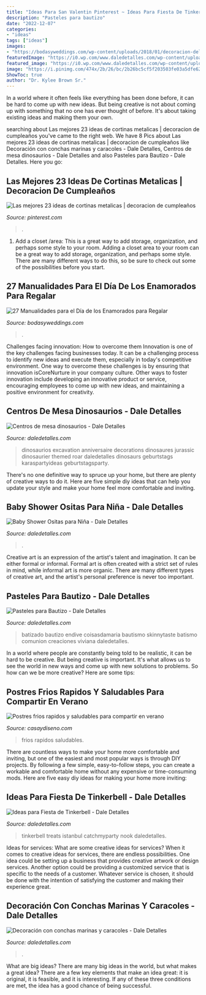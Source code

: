 ```yaml
---
title: "Ideas Para San Valentin Pinterest ~ Ideas Para Fiesta De Tinkerbell"
description: "Pasteles para bautizo"
date: "2022-12-07"
categories:
- "ideas"
tags: ["ideas"]
images:
- "https://bodasyweddings.com/wp-content/uploads/2018/01/decoracion-del-cuarto.jpg"
featuredImage: "https://i0.wp.com/www.daledetalles.com/wp-content/uploads/2016/06/pastel-para-bautizo20.jpg"
featured_image: "https://i0.wp.com/www.daledetalles.com/wp-content/uploads/2015/06/fiesta-tinkerbell9.jpg"
image: "https://i.pinimg.com/474x/2b/26/bc/2b26bc5cf5f203503fe03a5dfe621987--js-prom-s-prom.jpg"
ShowToc: true
author: "Dr. Kylee Brown Sr."
---
```



In a world where it often feels like everything has been done before, it can be hard to come up with new ideas. But being creative is not about coming up with something that no one has ever thought of before. It's about taking existing ideas and making them your own.

	

		
searching about Las mejores 23 ideas de cortinas metalicas | decoracion de cumpleaños you've came to the right web. We have 8 Pics about Las mejores 23 ideas de cortinas metalicas | decoracion de cumpleaños like Decoración con conchas marinas y caracoles - Dale Detalles, Centros de mesa dinosaurios - Dale Detalles and also Pasteles para Bautizo - Dale Detalles. Here you go:
		
    
## Las Mejores 23 Ideas De Cortinas Metalicas | Decoracion De Cumpleaños

<img loading=lazy src="https://i.pinimg.com/474x/2b/26/bc/2b26bc5cf5f203503fe03a5dfe621987--js-prom-s-prom.jpg" onerror="this.onerror=null;this.src='https://tse3.mm.bing.net/th?id=OIP.2qAaC5dX_-Nk0ttxgQ8X6AAAAA&amp;pid=15.1';" alt="Las mejores 23 ideas de cortinas metalicas | decoracion de cumpleaños">

_Source: pinterest.com_

>. 

	

1. Add a closet /area: This is a great way to add storage, organization, and perhaps some style to your room.
Adding a closet area to your room can be a great way to add storage, organization, and perhaps some style. There are many different ways to do this, so be sure to check out some of the possibilities before you start.

    
## 27 Manualidades Para El Día De Los Enamorados Para Regalar

<img loading=lazy src="https://bodasyweddings.com/wp-content/uploads/2018/01/decoracion-del-cuarto.jpg" onerror="this.onerror=null;this.src='https://tse1.mm.bing.net/th?id=OIP.rCfSy9E2CgCalXlkptrB6gAAAA&amp;pid=15.1';" alt="27 Manualidades para el Día de los Enamorados para Regalar">

_Source: bodasyweddings.com_

>. 

	

Challenges facing innovation: How to overcome them
Innovation is one of the key challenges facing businesses today. It can be a challenging process to identify new ideas and execute them, especially in today's competitive environment. One way to overcome these challenges is by ensuring that innovation isCoreNurture in your company culture. Other ways to foster innovation include developing an innovative product or service, encouraging employees to come up with new ideas, and maintaining a positive environment for creativity.

    
## Centros De Mesa Dinosaurios - Dale Detalles

<img loading=lazy src="https://i2.wp.com/www.daledetalles.com/wp-content/uploads/2016/03/centro-de-mesa-dinosaurios7.jpg" onerror="this.onerror=null;this.src='https://tse4.mm.bing.net/th?id=OIP.xFZKAVp4Yf6VenwHR_cjYQHaLG&amp;pid=15.1';" alt="Centros de mesa dinosaurios - Dale Detalles">

_Source: daledetalles.com_

>dinosaurios excavation anniversaire decorations dinosaures jurassic dinosaurier themed roar daledetalles dinosaurs geburtstags karaspartyideas geburtstagsparty. 

	

There's no one definitive way to spruce up your home, but there are plenty of creative ways to do it. Here are five simple diy ideas that can help you update your style and make your home feel more comfortable and inviting.

    
## Baby Shower Ositas Para Niña - Dale Detalles

<img loading=lazy src="https://i0.wp.com/www.daledetalles.com/wp-content/uploads/2016/02/osito19.jpg" onerror="this.onerror=null;this.src='https://tse4.mm.bing.net/th?id=OIP.aAbyHJADKaN0GOlXLO4hKgHaLH&amp;pid=15.1';" alt="Baby Shower Ositas para Niña - Dale Detalles">

_Source: daledetalles.com_

>. 

	

Creative art is an expression of the artist's talent and imagination. It can be either formal or informal. Formal art is often created with a strict set of rules in mind, while informal art is more organic. There are many different types of creative art, and the artist's personal preference is never too important.

    
## Pasteles Para Bautizo - Dale Detalles

<img loading=lazy src="https://i0.wp.com/www.daledetalles.com/wp-content/uploads/2016/06/pastel-para-bautizo20.jpg" onerror="this.onerror=null;this.src='https://tse3.mm.bing.net/th?id=OIP.unfMCLmisHBV6i2RSW4IiwHaG_&amp;pid=15.1';" alt="Pasteles para Bautizo - Dale Detalles">

_Source: daledetalles.com_

>batizado bautizo endive coisasdamaria bautismo skinnytaste batismo comunion creaciones viviana daledetalles. 

	

In a world where people are constantly being told to be realistic, it can be hard to be creative. But being creative is important. It's what allows us to see the world in new ways and come up with new solutions to problems. So how can we be more creative? Here are some tips:

    
## Postres Frios Rapidos Y Saludables Para Compartir En Verano

<img loading=lazy src="https://casaydiseno.com/wp-content/uploads/2019/07/postres-frios-rapidos-imagen.jpg" onerror="this.onerror=null;this.src='https://tse4.mm.bing.net/th?id=OIP.84XQv43dbn_gz1hQt3Y0vAHaHa&amp;pid=15.1';" alt="Postres frios rapidos y saludables para compartir en verano">

_Source: casaydiseno.com_

>frios rapidos saludables. 

	

There are countless ways to make your home more comfortable and inviting, but one of the easiest and most popular ways is through DIY projects. By following a few simple, easy-to-follow steps, you can create a workable and comfortable home without any expensive or time-consuming mods. Here are five easy diy ideas for making your home more inviting: 

    
## Ideas Para Fiesta De Tinkerbell - Dale Detalles

<img loading=lazy src="https://i0.wp.com/www.daledetalles.com/wp-content/uploads/2015/06/fiesta-tinkerbell9.jpg" onerror="this.onerror=null;this.src='https://tse3.mm.bing.net/th?id=OIP.pCPhQDCOZUmzSNa0Rj0S8AHaJ4&amp;pid=15.1';" alt="Ideas para Fiesta de Tinkerbell - Dale Detalles">

_Source: daledetalles.com_

>tinkerbell treats istanbul catchmyparty nook daledetalles. 

	

Ideas for services: What are some creative ideas for services?
When it comes to creative ideas for services, there are endless possibilities. One idea could be setting up a business that provides creative artwork or design services. Another option could be providing a customized service that is specific to the needs of a customer. Whatever service is chosen, it should be done with the intention of satisfying the customer and making their experience great.

    
## Decoración Con Conchas Marinas Y Caracoles - Dale Detalles

<img loading=lazy src="https://i0.wp.com/www.daledetalles.com/wp-content/uploads/2016/09/manualidades-con-conchas-de-mar11.jpg" onerror="this.onerror=null;this.src='https://tse2.mm.bing.net/th?id=OIP.O9E5d2desHPeAdxDsidwigHaJ3&amp;pid=15.1';" alt="Decoración con conchas marinas y caracoles - Dale Detalles">

_Source: daledetalles.com_

>. 

	

What are big ideas?
There are many big ideas in the world, but what makes a great idea? There are a few key elements that make an idea great: it is original, it is feasible, and it is interesting. If any of these three conditions are met, the idea has a good chance of being successful.

